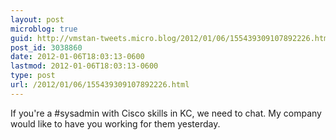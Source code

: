 ```yaml
---
layout: post
microblog: true
guid: http://vmstan-tweets.micro.blog/2012/01/06/155439309107892226.html
post_id: 3038860
date: 2012-01-06T18:03:13-0600
lastmod: 2012-01-06T18:03:13-0600
type: post
url: /2012/01/06/155439309107892226.html
---
```

If you're a #sysadmin with Cisco skills in KC, we need to chat. My company would like to have you working for them yesterday.
